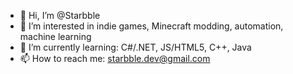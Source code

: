 - 👋 Hi, I’m @Starbble
- 👀 I’m interested in indie games, Minecraft modding, automation, machine learning
- 🌱 I’m currently learning: C#/.NET, JS/HTML5, C++, Java
- 📫 How to reach me: starbble.dev@gmail.com

<!---
Starbble/Starbble is a ✨ special ✨ repository because its `README.md` (this file) appears on your GitHub profile.
You can click the Preview link to take a look at your changes.
--->
